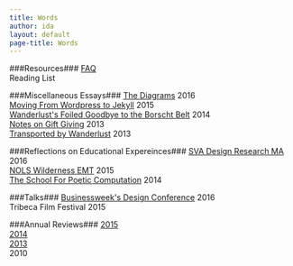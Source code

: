 ```yaml
---
title: Words
author: ida
layout: default
page-title: Words
---
```


###Resources###
[FAQ](/faq.html)   
Reading List

###Miscellaneous Essays###
[The Diagrams](/2016/01/the-diagrams/) <span class="post-date">2016</span>  
[Moving From Wordpress to Jekyll](/2015/04/move-to-jekyll/) <span class="post-date">2015</span>  
[Wanderlust's Foiled Goodbye to the Borscht Belt](/2014/06/wanderlust-borscht-belt-kutchers/) <span class="post-date">2014</span>  
[Notes on Gift Giving](/2013/05/notes-on-gift-giving/) <span class="post-date">2013</span>  
[Transported by Wanderlust](2013/04/transported-by-wanderlust-projects/) <span class="post-date">2013</span>  

###Reflections on Educational Expereinces###
[SVA Design Research MA](/2016/11/sva-design-research/) <span class="post-date">2016</span>  
[NOLS Wilderness EMT](/2015/08/wilderness-emt/) <span class="post-date">2015</span>  
[The School For Poetic Computation](/2014/06/school-poetic-computation/) <span class="post-date">2014</span>  

###Talks###
[Businessweek's Design Conference](http://www.bloomberg.com/news/videos/2016-06-02/bloomberg-businessweek-design-2016-ida-benedetto) <span class="post-date">2016</span>  
Tribeca Film Festival <span class="post-date">2015</span>  

###Annual Reviews###
[2015](/2016/01/2015-review/)  
[2014](/2015/04/2014-year-review/)  
[2013](/2014/01/2013-year-review/)  
2010  